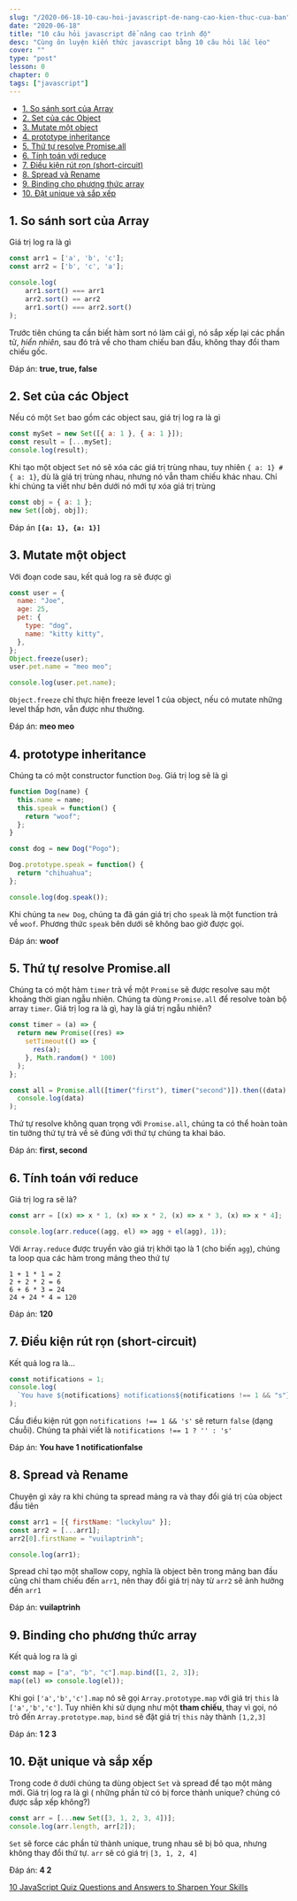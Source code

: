 ```yaml
---
slug: "/2020-06-18-10-cau-hoi-javascript-de-nang-cao-kien-thuc-cua-ban"
date: "2020-06-18"
title: "10 câu hỏi javascript để nâng cao trình độ"
desc: "Cùng ôn luyện kiến thức javascript bằng 10 câu hỏi lắc léo"
cover: ""
type: "post"
lesson: 0
chapter: 0
tags: ["javascript"]
---
```


<!-- TOC -->

- [1. So sánh sort của Array](#1-so-sánh-sort-của-array)
- [2. Set của các Object](#2-set-của-các-object)
- [3. Mutate một object](#3-mutate-một-object)
- [4. prototype inheritance](#4-prototype-inheritance)
- [5. Thứ tự resolve Promise.all](#5-thứ-tự-resolve-promiseall)
- [6. Tính toán với reduce](#6-tính-toán-với-reduce)
- [7. Điều kiện rút rọn (short-circuit)](#7-điều-kiện-rút-rọn-short-circuit)
- [8. Spread và Rename](#8-spread-và-rename)
- [9. Binding cho phương thức array](#9-binding-cho-phương-thức-array)
- [10. Đặt unique và sắp xếp](#10-đặt-unique-và-sắp-xếp)

<!-- /TOC -->

## 1. So sánh sort của Array

Giá trị log ra là gì

```js
const arr1 = ['a', 'b', 'c'];
const arr2 = ['b', 'c', 'a'];

console.log(
    arr1.sort() === arr1
    arr2.sort() == arr2
    arr1.sort() === arr2.sort()
);
```

Trước tiên chúng ta cần biết hàm sort nó làm cái gì, nó sắp xếp lại các phần tử, _hiển nhiên_, sau đó trả về cho tham chiếu ban đầu, không thay đổi tham chiếu gốc.

Đáp án: **true, true, false**

## 2. Set của các Object

Nếu có một `Set` bao gồm các object sau, giá trị log ra là gì

```js
const mySet = new Set([{ a: 1 }, { a: 1 }]);
const result = [...mySet];
console.log(result);
```

Khi tạo một object `Set` nó sẽ xóa các giá trị trùng nhau, tuy nhiên `{ a: 1} # { a: 1}`, dù là giá trị trùng nhau, nhưng nó vẫn tham chiếu khác nhau. Chỉ khi chúng ta viết như bên dưới nó mới tự xóa giá trị trùng

```js
const obj = { a: 1 };
new Set([obj, obj]);
```

Đáp án **`[{a: 1}, {a: 1}]`**

## 3. Mutate một object

Với đoạn code sau, kết quả log ra sẽ được gì

```js
const user = {
  name: "Joe",
  age: 25,
  pet: {
    type: "dog",
    name: "kitty kitty",
  },
};
Object.freeze(user);
user.pet.name = "meo meo";

console.log(user.pet.name);
```

`Object.freeze` chỉ thực hiện freeze level 1 của object, nếu có mutate những level thấp hơn, vẫn được như thường.

Đáp án: **meo meo**

## 4. prototype inheritance

Chúng ta có một constructor function `Dog`. Giá trị log sẽ là gì

```js
function Dog(name) {
  this.name = name;
  this.speak = function() {
    return "woof";
  };
}

const dog = new Dog("Pogo");

Dog.prototype.speak = function() {
  return "chihuahua";
};

console.log(dog.speak());
```

Khi chúng ta `new Dog`, chúng ta đã gán giá trị cho `speak` là một function trả về `woof`. Phương thức `speak` bên dưới sẽ không bao giờ được gọi.

Đáp án: **woof**

## 5. Thứ tự resolve Promise.all

Chúng ta có một hàm `timer` trả về một `Promise` sẽ được resolve sau một khoảng thời gian ngẫu nhiên. Chúng ta dùng `Promise.all` để resolve toàn bộ array `timer`. Giá trị log ra là gì, hay là giá trị ngẫu nhiên?

```js
const timer = (a) => {
  return new Promise((res) =>
    setTimeout(() => {
      res(a);
    }, Math.random() * 100)
  );
};

const all = Promise.all([timer("first"), timer("second")]).then((data) =>
  console.log(data)
);
```

Thứ tự resolve không quan trọng với `Promise.all`, chúng ta có thể hoàn toàn tin tưởng thứ tự trả về sẽ đúng với thứ tự chúng ta khai báo.

Đáp án: **first, second**

## 6. Tính toán với reduce

Giá trị log ra sẽ là?

```js
const arr = [(x) => x * 1, (x) => x * 2, (x) => x * 3, (x) => x * 4];

console.log(arr.reduce((agg, el) => agg + el(agg), 1));
```

Với `Array.reduce` được truyền vào giá trị khởi tạo là 1 (cho biến `agg`), chúng ta loop qua các hàm trong mảng theo thứ tự

```
1 + 1 * 1 = 2
2 + 2 * 2 = 6
6 + 6 * 3 = 24
24 + 24 * 4 = 120
```

Đáp án: **120**

## 7. Điều kiện rút rọn (short-circuit)

Kết quả log ra là...

```js
const notifications = 1;
console.log(
  `You have ${notifications} notifications${notifications !== 1 && "s"}`
);
```

Cầu điều kiện rút gọn `notifications !== 1 && 's'` sẽ return `false` (dạng chuỗi). Chúng ta phải viết là `notifications !== 1 ? '' : 's'`

Đáp án: **You have 1 notificationfalse**

## 8. Spread và Rename

Chuyện gì xảy ra khi chúng ta spread mảng ra và thay đổi giá trị của object đầu tiên

```js
const arr1 = [{ firstName: "luckyluu" }];
const arr2 = [...arr1];
arr2[0].firstName = "vuilaptrinh";

console.log(arr1);
```

Spread chỉ tạo một shallow copy, nghĩa là object bên trong mảng ban đầu cũng chỉ tham chiếu đến `arr1`, nên thay đổi giá trị này từ `arr2` sẽ ảnh hưởng đến `arr1`

Đáp án: **vuilaptrinh**

## 9. Binding cho phương thức array

Kết quả log ra là gì

```js
const map = ["a", "b", "c"].map.bind([1, 2, 3]);
map((el) => console.log(el));
```

Khi gọi `['a','b','c'].map` nó sẽ gọi `Array.prototype.map` với giá trị `this` là `['a','b','c']`. Tuy nhiên khi sử dụng như một **tham chiếu**, thay vì gọi, nó trỏ đến `Array.prototype.map`, `bind` sẽ đặt giá trị `this` này thành `[1,2,3]`

Đáp án: **1 2 3**

## 10. Đặt unique và sắp xếp

Trong code ở dưới chúng ta dùng object `Set` và spread để tạo một mảng mới. Giá trị log ra là gì ( những phần tử có bị force thành unique? chúng có được sắp xếp không?)

```js
const arr = [...new Set([3, 1, 2, 3, 4])];
console.log(arr.length, arr[2]);
```

`Set` sẽ force các phần tử thành unique, trung nhau sẽ bị bỏ qua, nhưng không thay đổi thứ tự. `arr` sẽ có giá trị `[3, 1, 2, 4]`

Đáp án: **4 2**

[10 JavaScript Quiz Questions and Answers to Sharpen Your Skills](https://dev.to/nas5w/10-javascript-quiz-questions-and-answers-to-sharpen-your-skills-255m)

